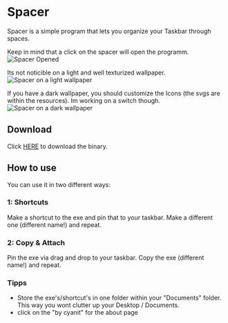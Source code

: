 # Spacer
Spacer is a simple program that lets you organize your Taskbar through spaces.

Keep in mind that a click on the spacer will open the programm.
![Spacer Opened](https://imgur.com/GAGO0He)

Its not noticible on a light and well texturized wallpaper.
![Spacer on a light wallpaper](https://imgur.com/izsPYnu)

If you have a dark wallpaper, you should customize the Icons (the svgs are within the resources). Im working on a switch though.
![Spacer on a dark wallpaper](https://imgur.com/FGwvrpb)


## Download
Click [HERE](https://github.com/cyanit/Spacer/raw/master/Spacer%20v1.exe) to download the binary.

## How to use
You can use it in two different ways:

### 1: Shortcuts
Make a shortcut to the exe and pin that to your taskbar.
Make a different one (different name!) and repeat.

### 2: Copy & Attach
Pin the exe via drag and drop to your taskbar.
Copy the exe (different name!) and repeat.

### Tipps
- Store the exe's/shortcut's in one folder within your "Documents" folder. This way you wont clutter up your Desktop / Documents.
- click on the "by cyanit" for the about page
